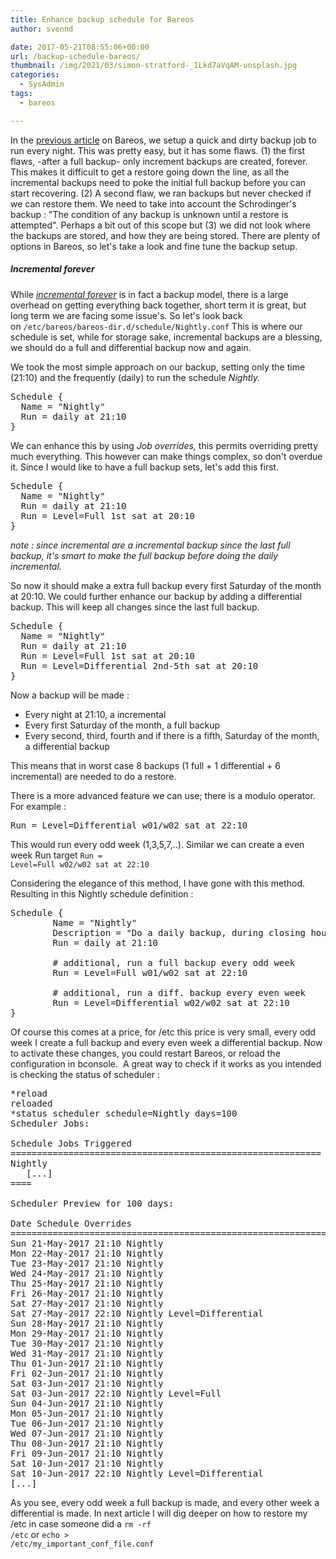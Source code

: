 ```yaml
---
title: Enhance backup schedule for Bareos
author: svennd

date: 2017-05-21T08:55:06+00:00
url: /backup-schedule-bareos/
thumbnail: /img/2021/03/simon-stratford-_ILkd7aVqAM-unsplash.jpg
categories:
  - SysAdmin
tags:
  - bareos

---
```

In the [previous article][1] on Bareos, we setup a quick and dirty backup job to run every night. This was pretty easy, but it has some flaws. (1) the first flaws, -after a full backup- only increment backups are created, forever. This makes it difficult to get a restore going down the line, as all the incremental backups need to poke the initial full backup before you can start recovering. (2) A second flaw, we ran backups but never checked if we can restore them. We need to take into account the Schrodinger's backup : "The condition of any backup is unknown until a restore is attempted". Perhaps a bit out of this scope but (3) we did not look where the backups are stored, and how they are being stored. There are plenty of options in Bareos, so let's take a look and fine tune the backup setup.

<!--more-->

##### Incremental forever

While [_incremental forever_][2] is in fact a backup model, there is a large overhead on getting everything back together, short term it is great, but long term we are facing some issue's. So let's look back on <code class="EnlighterJSRAW" data-enlighter-language="null">/etc/bareos/bareos-dir.d/schedule/Nightly.conf</code> This is where our schedule is set, while for storage sake, incremental backups are a blessing, we should do a full and differential backup now and again.

We took the most simple approach on our backup, setting only the time (21:10) and the frequently (daily) to run the schedule _Nightly._

<pre>Schedule {
  Name = "Nightly"
  Run = daily at 21:10
}</pre>

We can enhance this by using _Job overrides,_ this permits overriding pretty much everything. This however can make things complex, so don't overdue it. Since I would like to have a full backup sets, let's add this first.

<pre>Schedule {
  Name = "Nightly"
  Run = daily at 21:10
  Run = Level=Full 1st sat at 20:10
}</pre>

_note : since incremental are a incremental backup since the last full backup, it's smart to make the full backup before doing the daily incremental._

So now it should make a extra full backup every first Saturday of the month at 20:10. We could further enhance our backup by adding a differential backup. This will keep all changes since the last full backup.

<pre>Schedule {
  Name = "Nightly"
  Run = daily at 21:10
  Run = Level=Full 1st sat at 20:10
  Run = Level=Differential 2nd-5th sat at 20:10
}</pre>

Now a backup will be made :

  * Every night at 21:10, a incremental
  * Every first Saturday of the month, a full backup
  * Every second, third, fourth and if there is a fifth, Saturday of the month, a differential backup

This means that in worst case 8 backups (1 full + 1 differential + 6 incremental) are needed to do a restore.

There is a more advanced feature we can use; there is a modulo operator. For example :

<pre>Run = Level=Differential w01/w02 sat at 22:10</pre>

This would run every odd week (1,3,5,7,..). Similar we can create a even week Run target <code class="EnlighterJSRAW" data-enlighter-language="null">Run = Level=Full w02/w02 sat at 22:10</code>

Considering the elegance of this method, I have gone with this method. Resulting in this Nightly schedule definition :

<pre>Schedule {
        Name = "Nightly"
        Description = "Do a daily backup, during closing hours"
        Run = daily at 21:10

        # additional, run a full backup every odd week
        Run = Level=Full w01/w02 sat at 22:10

        # additional, run a diff. backup every even week
        Run = Level=Differential w02/w02 sat at 22:10
}</pre>

Of course this comes at a price, for /etc this price is very small, every odd week I create a full backup and every even week a differential backup. Now to activate these changes, you could restart Bareos, or reload the configuration in bconsole.  A great way to check if it works as you intended is checking the status of scheduler :

<pre>*reload
reloaded
*status scheduler schedule=Nightly days=100
Scheduler Jobs:

Schedule Jobs Triggered
===========================================================
Nightly
   [...]
====

Scheduler Preview for 100 days:

Date Schedule Overrides
==============================================================
Sun 21-May-2017 21:10 Nightly
Mon 22-May-2017 21:10 Nightly
Tue 23-May-2017 21:10 Nightly
Wed 24-May-2017 21:10 Nightly
Thu 25-May-2017 21:10 Nightly
Fri 26-May-2017 21:10 Nightly
Sat 27-May-2017 21:10 Nightly
Sat 27-May-2017 22:10 Nightly Level=Differential
Sun 28-May-2017 21:10 Nightly
Mon 29-May-2017 21:10 Nightly
Tue 30-May-2017 21:10 Nightly
Wed 31-May-2017 21:10 Nightly
Thu 01-Jun-2017 21:10 Nightly
Fri 02-Jun-2017 21:10 Nightly
Sat 03-Jun-2017 21:10 Nightly
Sat 03-Jun-2017 22:10 Nightly Level=Full
Sun 04-Jun-2017 21:10 Nightly
Mon 05-Jun-2017 21:10 Nightly
Tue 06-Jun-2017 21:10 Nightly
Wed 07-Jun-2017 21:10 Nightly
Thu 08-Jun-2017 21:10 Nightly
Fri 09-Jun-2017 21:10 Nightly
Sat 10-Jun-2017 21:10 Nightly
Sat 10-Jun-2017 22:10 Nightly Level=Differential
[...]</pre>

As you see, every odd week a full backup is made, and every other week a differential is made. In next article I will dig deeper on how to restore my /etc in case someone did a <code class="EnlighterJSRAW" data-enlighter-language="null">rm -rf /etc</code> or <code class="EnlighterJSRAW">echo &gt; /etc/my_important_conf_file.conf</code>

 [1]: https://www.svennd.be/create-a-backup-job-on-bareos/
 [2]: https://en.wikipedia.org/wiki/Incremental_backup#Incrementals_forever